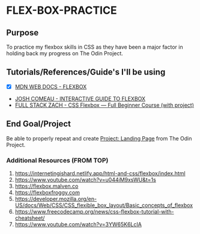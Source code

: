 # FLEX-BOX-PRACTICE
## Purpose
To practice my flexbox skills in CSS as they have been a major factor in holding back my progress on The Odin Project.
## Tutorials/References/Guide's I'll be using
- [x] [MDN WEB DOCS - FLEXBOX](https://developer.mozilla.org/en-US/docs/Learn/CSS/CSS_layout/Flexbox)
- [JOSH COMEAU - INTERACTIVE GUIDE TO FLEXBOX](https://www.joshwcomeau.com/css/interactive-guide-to-flexbox/)
- [FULL STACK ZACH - CSS Flexbox — Full Beginner Course (with project)](https://www.youtube.com/watch?v=3r_HLmwjWos)
## End Goal/Project
Be able to properly repeat and create [Project: Landing Page](https://www.theodinproject.com/lessons/foundations-landing-page) from The Odin Project.

### Additional Resources (FROM TOP)
1. https://internetingishard.netlify.app/html-and-css/flexbox/index.html
2. https://www.youtube.com/watch?v=u044iM9xsWU&t=1s
3. https://flexbox.malven.co
4. https://flexboxfroggy.com
5. https://developer.mozilla.org/en-US/docs/Web/CSS/CSS_flexible_box_layout/Basic_concepts_of_flexbox
6. https://www.freecodecamp.org/news/css-flexbox-tutorial-with-cheatsheet/
7. https://www.youtube.com/watch?v=3YW65K6LcIA